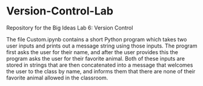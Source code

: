 # Version-Control-Lab
Repository for the Big Ideas Lab 6: Version Control

The file Custom.ipynb contains a short Python program which takes two user inputs and prints out a message string using those inputs. The program first asks the user for their name, and after the user provides this the program asks the user for their favorite animal. Both of these inputs are stored in strings that are then concatenated into a message that welcomes the user to the class by name, and informs them that there are none of their favorite animal allowed in the classroom. 
